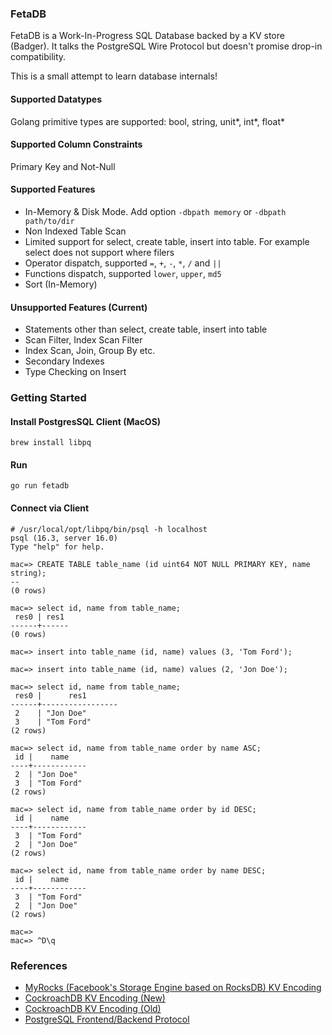 ### FetaDB
FetaDB is a Work-In-Progress SQL Database backed by a KV store (Badger). It talks the PostgreSQL Wire Protocol but doesn't promise drop-in compatibility.

This is a small attempt to learn database internals!

#### Supported Datatypes
Golang primitive types are supported: bool, string, unit*, int*, float*

#### Supported Column Constraints
Primary Key and Not-Null

#### Supported Features
* In-Memory & Disk Mode. Add option `-dbpath memory` or `-dbpath path/to/dir`
* Non Indexed Table Scan
* Limited support for select, create table, insert into table. For example select does not support where filers
* Operator dispatch, supported `=`, `+`, `-`, `*`, `/` and `||`
* Functions dispatch, supported `lower`, `upper`, `md5`
* Sort (In-Memory)

#### Unsupported Features (Current)
* Statements other than select, create table, insert into table
* Scan Filter, Index Scan Filter
* Index Scan, Join, Group By etc.
* Secondary Indexes
* Type Checking on Insert

### Getting Started
#### Install PostgresSQL Client (MacOS)
```shell
brew install libpq
```

#### Run
```shell
go run fetadb
```

#### Connect via Client
```shell
# /usr/local/opt/libpq/bin/psql -h localhost
psql (16.3, server 16.0)
Type "help" for help.

mac=> CREATE TABLE table_name (id uint64 NOT NULL PRIMARY KEY, name string);
--
(0 rows)

mac=> select id, name from table_name;
 res0 | res1
------+------
(0 rows)

mac=> insert into table_name (id, name) values (3, 'Tom Ford');

mac=> insert into table_name (id, name) values (2, 'Jon Doe');

mac=> select id, name from table_name;
 res0 |      res1
------+-----------------
 2    | "Jon Doe"
 3    | "Tom Ford"
(2 rows)

mac=> select id, name from table_name order by name ASC;
 id |    name
----+------------
 2  | "Jon Doe"
 3  | "Tom Ford"
(2 rows)

mac=> select id, name from table_name order by id DESC;
 id |    name
----+------------
 3  | "Tom Ford"
 2  | "Jon Doe"
(2 rows)

mac=> select id, name from table_name order by name DESC;
 id |    name
----+------------
 3  | "Tom Ford"
 2  | "Jon Doe"
(2 rows)

mac=>
mac=> ^D\q
```

### References
- [MyRocks (Facebook's Storage Engine based on RocksDB) KV Encoding](https://github.com/facebook/mysql-5.6/wiki/MyRocks-record-format)
- [CockroachDB KV Encoding (New)](https://github.com/cockroachdb/cockroach/blob/master/docs/tech-notes/encoding.md)
- [CockroachDB KV Encoding (Old)](https://www.cockroachlabs.com/blog/sql-in-cockroachdb-mapping-table-data-to-key-value-storage/)
- [PostgreSQL Frontend/Backend Protocol](https://www.postgresql.org/docs/current/protocol.html)
